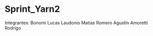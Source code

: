 # Sprint_Yarn2

Integrantes: Bonomi Lucas
               Laudonio Matias
                Romero Agustin
                Amoretti Rodrigo
